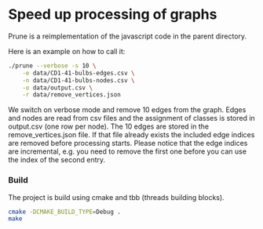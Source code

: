 # Speed up processing of graphs

Prune is a reimplementation of the javascript code in the parent directory. 

Here is an example on how to call it:

```bash
./prune --verbose -s 10 \
    -e data/CD1-41-bulbs-edges.csv \
    -n data/CD1-41-bulbs-nodes.csv \
    -o data/output.csv \
    -r data/remove_vertices.json
```

We switch on verbose mode and remove 10 edges from the graph. Edges and nodes are read from csv files and the assignment of classes is stored in output.csv (one row per node). The 10 edges are stored in the remove_vertices.json file. If that file already exists the included edge indices are removed before processing starts. Please notice that the edge indices are incremental, e.g. you need to remove the first one before you can use the index of the second entry.

### Build

The project is build using cmake and tbb (threads building blocks).

```bash
cmake -DCMAKE_BUILD_TYPE=Debug .
make
```

